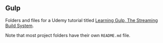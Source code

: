 ## Gulp

Folders and files for a Udemy tutorial titled [Learning Gulp, The Streaming Build System](https://www.udemy.com/gulp-101/learn/v4/overview).

Note that most project folders have their own `README.md` file.
